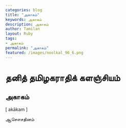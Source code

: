 ```yaml
---  
categories: blog  
title: "அகாகம்"
keywords: அகாகம்  
description: அகாகம்
author: Tamilan  
layout: Ruby  
tags:     
- அகாகம்
permalink: "அகாகம்"  
featured: /images/noolkal_96_6.png  
--- 
```

# தனித் தமிழகராதிக் களஞ்சியம்
## அகாகம்

[ akākam ]  
  
ஆசௌசதினம்
